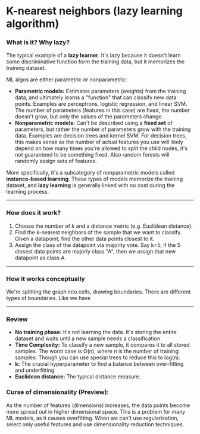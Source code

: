 # K-nearest neighbors (lazy learning algorithm)

### What is it? Why lazy?
The typical example of a **lazy learner**. It's lazy because it doesn't learn some discriminative function form the training data, but it memorizes the training dataset.

ML algos are either parametric or nonparametric:
- **Parametric models:** Estimates parameters (weights) from the training data, and ultimately learns a "function" that can classify new data points. Examples are perceptrons, logistic regression, and linear SVM. The number of parameters (features in this case) are fixed, the number doesn't grow, but only the values of the parameters change.
- **Nonparametric models:** Can't be described using a **fixed set** of parameters, but rather the number of parameters grow with the training data. Examples are decision trees and kernel SVM. For decision trees, this makes sense as the number of actual features you use will likely depend on how many times you're allowed to split the child nodes, it's not guaranteed to be something fixed. Also random forests will randomly assign sets of features.

More specifically, it's a subcategory of nonparametric models called **instance-based learning**. These types of models memorize the training dataset, and **lazy learning** is generally linked with no cost during the learning process.

---
### How does it work?
1. Choose the number of $k$ and a distance metric (e.g. Euclidean distance).
2. Find the k-nearest neighbors of the sample that we want to classify. Given a datapoint, find the other data points closest to it.
3. Assign the class of the datapoint via majority vote. Say k=5, if the 5 closest data points are majorly class "A", then we assign that new datapoint as class A. 

---
### How it works conceptually
We're splitting the graph into cells, drawing boundaries. There are different types of boundaries. Like we have 


---
### Review
- **No training phase:** It's not learning the data. It's storing the entire dataset and waits until a new sample needs a classification
- **Time Complexity:** To classify a new sample, it compares it to all stored samples. The worst case is O(n), where n is the number of training samples. Though you can use special trees to reduce this to log(n).
- **k:** The crucial hyperparameter to find a balance between over-fitting and underfitting
- **Euclidean distance:** The typical distance measure.

### Curse of dimensionality (Preview):
As the number of features (dimensions) increases, the data points become more spread out in higher dimensional space. This is a problem for many ML models, as it causes overfitting. When we can't use regularization, select only useful features and use dimensionality reduction techniques.